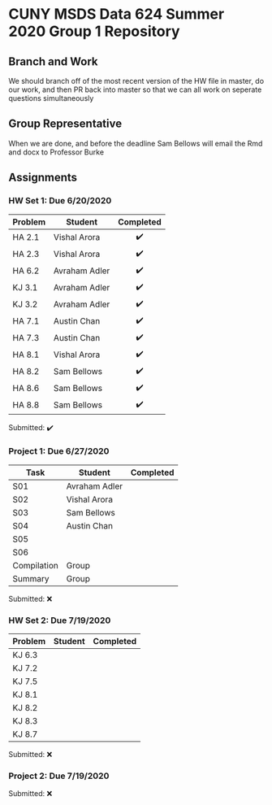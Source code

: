# CUNY MSDS Data 624 Summer 2020 Group 1 Repository

## Branch and Work
We should branch off of the most recent version of the HW file in master, do
our work, and then PR back into master so that we can all work on seperate
questions simultaneously

## Group Representative
When we are done, and before the deadline Sam Bellows will email the Rmd and
docx to Professor Burke

## Assignments
### HW Set 1: Due 6/20/2020
|Problem|Student|Completed|
|-------|-------|:-------:|
|HA 2.1|Vishal Arora|:heavy_check_mark:|
|HA 2.3|Vishal Arora|:heavy_check_mark:|
|HA 6.2|Avraham Adler|:heavy_check_mark:|
|KJ 3.1|Avraham Adler|:heavy_check_mark:|
|KJ 3.2|Avraham Adler|:heavy_check_mark:|
|HA 7.1|Austin Chan|:heavy_check_mark:|
|HA 7.3|Austin Chan|:heavy_check_mark:|
|HA 8.1|Vishal Arora|:heavy_check_mark:|
|HA 8.2|Sam Bellows|:heavy_check_mark:|
|HA 8.6|Sam Bellows|:heavy_check_mark:|
|HA 8.8|Sam Bellows|:heavy_check_mark:|
Submitted: :heavy_check_mark:

### Project 1: Due 6/27/2020
|Task|Student|Completed|
|----|-------|:-------:|
|S01|Avraham Adler||
|S02|Vishal Arora||
|S03|Sam Bellows||
|S04|Austin Chan||
|S05|||
|S06|||
|Compilation|Group||
|Summary|Group||

Submitted: :x:
 
### HW Set 2: Due 7/19/2020
|Problem|Student|Completed|
|-------|-------|:-------:|
|KJ 6.3 | | |
|KJ 7.2 | | |
|KJ 7.5 | | |
|KJ 8.1 | | |
|KJ 8.2 | | |
|KJ 8.3 | | |
|KJ 8.7 | | |
Submitted: :x:
 


### Project 2: Due 7/19/2020
Submitted: :x:
